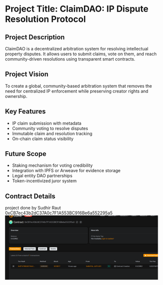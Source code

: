 # Project Title: ClaimDAO: IP Dispute Resolution Protocol

## Project Description 

ClaimDAO is a decentralized arbitration system for resolving intellectual property disputes. It allows users to submit claims, vote on them, and reach community-driven resolutions using transparent smart contracts.

## Project Vision 

To create a global, community-based arbitration system that removes the need for centralized IP enforcement while preserving creator rights and ownership.

## Key Features

- IP claim submission with metadata
- Community voting to resolve disputes
- Immutable claim and resolution tracking
- On-chain claim status visibility

## Future Scope

- Staking mechanism for voting credibility
- Integration with IPFS or Arweave for evidence storage
- Legal entity DAO partnerships
- Token-incentivized juror system

## Contract Details
project done by Sudhir Raut 
0xCB7ec43b2dC37A0c7F1A553BC916Be6a552295a5
![alt text](image.png) 
